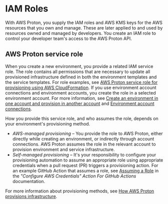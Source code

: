 # IAM Roles<a name="ag-environment-roles"></a>

With AWS Proton, you supply the IAM roles and AWS KMS keys for the AWS resources that you own and manage\. These are later applied to and used by resources owned and managed by developers\. You create an IAM role to control your developer team's access to the AWS Proton API\.

## AWS Proton service role<a name="ag-environment-roles.service-role"></a>

When you create a new environment, you provide a related IAM service role\. The role contains all permissions that are necessary to update all provisioned infrastructure defined in both the environment templates and the service templates\. For role examples, see [AWS Proton service role for provisioning using AWS CloudFormation](security_iam_service-role-policy-examples.md#proton-svc-role)\. If you use environment account connections and environment accounts, you create the role in a selected environment account\. For more information, see [Create an environment in one account and provision in another account](ag-create-env.md#ag-create-env-deploy-other) and [Environment account connections](ag-env-account-connections.md)\.

How you provide this service role, and who assumes the role, depends on your environment's provisioning method\.
+ *AWS\-managed provisioning* – You provide the role to AWS Proton, either directly while creating an environment, or indirectly through account connections\. AWS Proton assumes the role in the relevant account to provision environment and service infrastructure\.
+ *Self\-managed provisioning* – It's your responsibility to configure your provisioning automation to assume an appropriate role using appropriate credentials when a pull request \(PR\) triggers a provisioning action\. For an example GitHub Action that assumes a role, see [Assuming a Role](https://github.com/aws-actions/configure-aws-credentials#assuming-a-role) in the *"Configure AWS Credentials" Action For GitHub Actions* documentation\.

For more information about provisioning methods, see [How AWS Proton provisions infrastructure](ag-works-prov-methods.md)\.